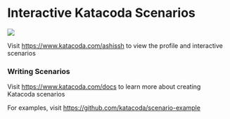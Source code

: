 # Interactive Katacoda Scenarios

[![](http://shields.katacoda.com/katacoda/ashissh/count.svg)](https://www.katacoda.com/ashissh "Get your profile on Katacoda.com")

Visit https://www.katacoda.com/ashissh to view the profile and interactive scenarios

### Writing Scenarios
Visit https://www.katacoda.com/docs to learn more about creating Katacoda scenarios

For examples, visit https://github.com/katacoda/scenario-example
